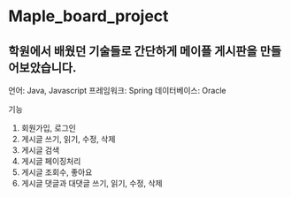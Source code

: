 # Maple_board_project
## 학원에서 배웠던 기술들로 간단하게 메이플 게시판을 만들어보았습니다.

언어: Java, Javascript
프레임워크: Spring
데이터베이스: Oracle

기능
1. 회원가입, 로그인
2. 게시글 쓰기, 읽기, 수정, 삭제
3. 게시글 검색
4. 게시글 페이징처리
5. 게시글 조회수, 좋아요
6. 게시글 댓글과 대댓글 쓰기, 읽기, 수정, 삭제
